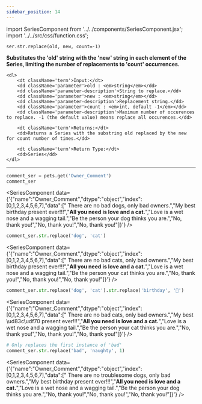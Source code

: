 ```yaml
---
sidebar_position: 14
---
```

import SeriesComponent from '../../components/SeriesComponent.jsx';
import '../../src/css/function.css';

<code>ser.str.replace(old, new, count=-1)</code>

<div className='base'>
    <p><strong>Substitutes the 'old' string with the 'new' string in each element of the Series, limiting the number of replacements to 'count' occurrences.</strong></p>

    <dl>
        <dt className='term'>Input:</dt>
        <dd className='parameter'>old : <em>string</em></dd>
        <dd className='parameter-description'>String to replace.</dd>
        <dd className='parameter'>new : <em>string</em></dd>
        <dd className='parameter-description'>Replacement string.</dd>
        <dd className='parameter'>count : <em>int, default -1</em></dd>
        <dd className='parameter-description'>Maximum number of occurences to replace. -1 (the default value) means replace all occurences.</dd>

        <dt className='term'>Returns:</dt>
        <dd>Returns a Series with the substring old replaced by the new for count number of times.</dd>

        <dt className='term'>Return Type:</dt>
        <dd>Series</dd>
    </dl>
</div>

---

```python
comment_ser = pets.get('Owner_Comment')
comment_ser
```
<SeriesComponent data={'{"name":"Owner_Comment","dtype":"object","index":[0,1,2,3,4,5,6,7],"data":["      There are no bad dogs, only bad owners.","My best birthday present ever!!!","****All you need is love and a cat.****","Love is a wet nose and a wagging tail.","Be the person your dog thinks you are.","No, thank you!","No, thank you!","No, thank you!"]}'} />

```python
comment_ser.str.replace('dog', 'cat')
```
<SeriesComponent data={'{"name":"Owner_Comment","dtype":"object","index":[0,1,2,3,4,5,6,7],"data":["      There are no bad cats, only bad owners.","My best birthday present ever!!!","****All you need is love and a cat.****","Love is a wet nose and a wagging tail.","Be the person your cat thinks you are.","No, thank you!","No, thank you!","No, thank you!"]}'} />

```python
comment_ser.str.replace('dog', 'cat').str.replace('birthday', '🍰')
```
<SeriesComponent data={'{"name":"Owner_Comment","dtype":"object","index":[0,1,2,3,4,5,6,7],"data":["      There are no bad cats, only bad owners.","My best \\ud83c\\udf70 present ever!!!","****All you need is love and a cat.****","Love is a wet nose and a wagging tail.","Be the person your cat thinks you are.","No, thank you!","No, thank you!","No, thank you!"]}'} />

```python
# Only replaces the first instance of 'bad'
comment_ser.str.replace('bad', 'naughty', 1)
```
<SeriesComponent data={'{"name":"Owner_Comment","dtype":"object","index":[0,1,2,3,4,5,6,7],"data":["      There are no troublesome dogs, only bad owners.","My best birthday present ever!!!","****All you need is love and a cat.****","Love is a wet nose and a wagging tail.","Be the person your dog thinks you are.","No, thank you!","No, thank you!","No, thank you!"]}'} />
